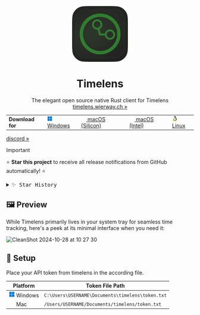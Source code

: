 <div align="center">

<img width="150px" src="src-tauri/icons/icon.png" />
<h1><b>Timelens</b></h1>

The elegant open source native Rust client for Timelens
<br>
<a href="https://timelens.wierway.ch">timelens.wierway.ch »</a>

<div align="center">
  <table style="border-collapse: collapse;">
    <tbody>
      <tr>
        <td><strong>Download for</strong></td>
        <td>
          <a href="https://github.com/0pandadev/timelens/releases/download/v0.1.1/Timelens-Client-0.1.1.msi">
            <img src="src-tauri/icons/windows.png" alt="Windows"> Windows
          </a>
        </td>
        <td>
          <a href="https://github.com/0pandadev/timelens/releases/download/v0.1.1/Timelens-Client-0.1.1_silicon.dmg">
            <picture>
              <img src="src-tauri/icons/apple.png" alt="macOS Silicon">
            </picture> macOS (Silicon)
          </a>
        </td>
        <td>
          <a href="https://github.com/0pandadev/timelens/releases/download/v0.1.1/Timelens-Client-0.1.1_intel.dmg">
            <picture>
              <img src="src-tauri/icons/apple.png" alt="macOS Intel">
            </picture> macOS (Intel)
          </a>
        </td>
        <td>
          <a href="https://github.com/0pandadev/timelens/releases/download/v0.1.1/Timelens-Client-0.1.1.AppImage">
            <img src="src-tauri/icons/linux.png" alt="Linux"> Linux
          </a>
        </td>
      </tr>
    </tbody>
  </table>
</div>
</div>

[discord »](https://discord.gg/invite/Y7SbYphVw9)

> [!IMPORTANT]
>
> ⭐️ **Star this project** to receive all release notifications from GitHub automatically! ⭐️

<details>
  <summary><kbd>✨ Star History</kbd></summary>
  <a href="https://star-history.com/#0pandadev/timelens&Date">
    <picture>
      <source media="(prefers-color-scheme: dark)" srcset="https://api.star-history.com/svg?repos=0pandadev/timelens&theme=dark&type=Date">
      <img width="100%" src="https://api.star-history.com/svg?repos=0pandadev/timelens&type=Date">
    </picture>
  </a>
</details>

## 🖼️ Preview

While Timelens primarily lives in your system tray for seamless time tracking, here's a peek at its minimal interface when you need it:

![CleanShot 2024-10-28 at 10  27 30](https://github.com/user-attachments/assets/27295cc4-6ccc-462d-a8f2-873f85fc876b)

## 🚀 Setup

Place your API token from timelens in the according file.

<table>
  <thead>
    <tr>
      <th>Platform</th>
      <th>Token File Path</th>
    </tr>
  </thead>
  <tbody>
    <tr>
      <td><img src="src-tauri/icons/windows.png" width="16"> Windows</td>
      <td><code>C:\Users\USERNAME\Documents\timelens\token.txt</code></td>
    </tr>
    <tr>
      <td><img src="src-tauri/icons/apple.png" width="16"> Mac</td>
      <td><code>/Users/USERNAME/Documents/timelens/token.txt</code></td>
    </tr>
  </tbody>
</table>
